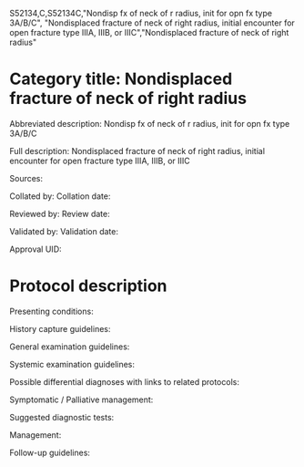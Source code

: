 S52134,C,S52134C,"Nondisp fx of neck of r radius, init for opn fx type 3A/B/C", "Nondisplaced fracture of neck of right radius, initial encounter for open fracture type IIIA, IIIB, or IIIC","Nondisplaced fracture of neck of right radius"
# Category title: Nondisplaced fracture of neck of right radius

Abbreviated description: Nondisp fx of neck of r radius, init for opn fx type 3A/B/C

Full description: Nondisplaced fracture of neck of right radius, initial encounter for open fracture type IIIA, IIIB, or IIIC

Sources:

Collated by:
Collation date:

Reviewed by:
Review date:

Validated by:
Validation date:

Approval UID:

# Protocol description

Presenting conditions:

History capture guidelines:

General examination guidelines:

Systemic examination guidelines:

Possible differential diagnoses with links to related protocols:

Symptomatic / Palliative management:

Suggested diagnostic tests:

Management:

Follow-up guidelines:

